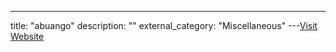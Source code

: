 ---
title: "abuango"
description: ""
external_category: "Miscellaneous"
---[Visit Website](https://github.com/abuango)

